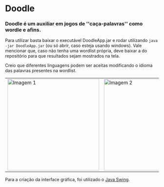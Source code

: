# Doodle

### Doodle é um auxiliar em jogos de ''caça-palavras'' como wordle e afins.

Para utilizar basta baixar o executável DoodleApp.jar e rodar utilizando `java -jar DoodleApp.jar` (ou só abrir, caso esteja usando windows).
Vale mencionar que, caso não tenha uma wordlist própria, deve baixar a do repositório para que resultados sejam mostrados na tela.

Creio que diferentes linguagens podem ser aceitas modificando o idioma das palavras presentes na wordlist.

<table>
  <tr>
    <td>
      <img src="https://github.com/Maracujacake/Doodle_/assets/74564883/4e5cc9f8-c11a-4efd-b94f-fd6ebfff0329" alt="Imagem 1" width="300">
    </td>
    <td>
      <img src="https://github.com/Maracujacake/Doodle_/assets/74564883/98cd0830-eb79-4b73-8386-0342d0f8f4fc" alt="Imagem 2" width="300">
    </td>
    <td>
      <img src="https://github.com/Maracujacake/Doodle_/assets/74564883/51174066-2a33-43ba-a179-da705ceccd29" alt="Imagem 3" width="300">
    </td>
  </tr>
</table>



Para a criação da interface gráfica, foi utilizado o [Java Swing](https://docs.oracle.com/javase/7/docs/api/javax/swing/package-summary.html).
